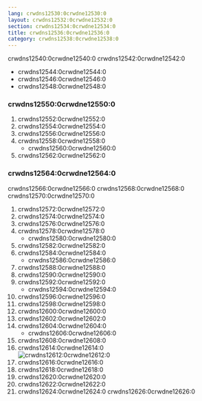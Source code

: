 ```yaml
---
lang: crwdns12530:0crwdne12530:0
layout: crwdns12532:0crwdne12532:0
section: crwdns12534:0crwdne12534:0
title: crwdns12536:0crwdne12536:0
category: crwdns12538:0crwdne12538:0
---
```


crwdns12540:0crwdne12540:0 crwdns12542:0crwdne12542:0
- crwdns12544:0crwdne12544:0
- crwdns12546:0crwdne12546:0
- crwdns12548:0crwdne12548:0

### crwdns12550:0crwdne12550:0
1. crwdns12552:0crwdne12552:0
1. crwdns12554:0crwdne12554:0
1. crwdns12556:0crwdne12556:0
1. crwdns12558:0crwdne12558:0
   - crwdns12560:0crwdne12560:0
1. crwdns12562:0crwdne12562:0

### crwdns12564:0crwdne12564:0
crwdns12566:0crwdne12566:0 crwdns12568:0crwdne12568:0 crwdns12570:0crwdne12570:0
1. crwdns12572:0crwdne12572:0
1. crwdns12574:0crwdne12574:0
1. crwdns12576:0crwdne12576:0
1. crwdns12578:0crwdne12578:0
   - crwdns12580:0crwdne12580:0
1. crwdns12582:0crwdne12582:0
1. crwdns12584:0crwdne12584:0
   - crwdns12586:0crwdne12586:0
1. crwdns12588:0crwdne12588:0
1. crwdns12590:0crwdne12590:0
1. crwdns12592:0crwdne12592:0
   - crwdns12594:0crwdne12594:0
1. crwdns12596:0crwdne12596:0
1. crwdns12598:0crwdne12598:0
1. crwdns12600:0crwdne12600:0
1. crwdns12602:0crwdne12602:0
1. crwdns12604:0crwdne12604:0
    - crwdns12606:0crwdne12606:0
1. crwdns12608:0crwdne12608:0
1. crwdns12614:0crwdne12614:0<br> ![crwdns12612:0crwdne12612:0](crwdns12610:0crwdne12610:0)
1. crwdns12616:0crwdne12616:0
1. crwdns12618:0crwdne12618:0
1. crwdns12620:0crwdne12620:0
1. crwdns12622:0crwdne12622:0
1. crwdns12624:0crwdne12624:0 crwdns12626:0crwdne12626:0
